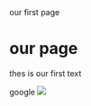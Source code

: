 <html>
  <head>
    <litle>our first page</litle>
  </head>
  <body>
    <h1>our page</h1>
<p>thes is our first text</p>
<ahref"http://www.google.com"target-"_blank">google</a>
  <img src="http://blacehold.it/100/100">
  </body>
</html>

